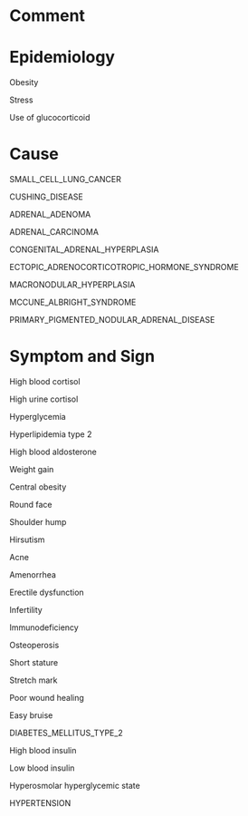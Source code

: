 # Comment

# Epidemiology

Obesity

Stress

Use of glucocorticoid

# Cause

SMALL_CELL_LUNG_CANCER

CUSHING_DISEASE

ADRENAL_ADENOMA

ADRENAL_CARCINOMA

CONGENITAL_ADRENAL_HYPERPLASIA

ECTOPIC_ADRENOCORTICOTROPIC_HORMONE_SYNDROME

MACRONODULAR_HYPERPLASIA

MCCUNE_ALBRIGHT_SYNDROME

PRIMARY_PIGMENTED_NODULAR_ADRENAL_DISEASE

# Symptom and Sign

High blood cortisol

High urine cortisol

Hyperglycemia

Hyperlipidemia type 2

High blood aldosterone

Weight gain

Central obesity

Round face

Shoulder hump

Hirsutism

Acne

Amenorrhea

Erectile dysfunction

Infertility

Immunodeficiency

Osteoperosis

Short stature

Stretch mark

Poor wound healing

Easy bruise

DIABETES_MELLITUS_TYPE_2

High blood insulin

Low blood insulin

Hyperosmolar hyperglycemic state

HYPERTENSION
